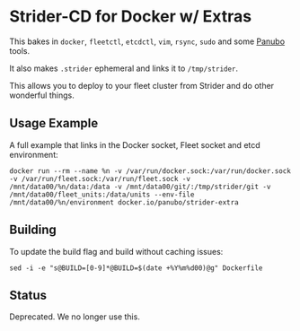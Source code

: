 # Strider-CD for Docker w/ Extras

This bakes in `docker`, `fleetctl`, `etcdctl`, `vim`, `rsync`, `sudo` and some [Panubo](https://panubo.io) tools.

It also makes `.strider` ephemeral and links it to `/tmp/strider`.

This allows you to deploy to your fleet cluster from Strider and do other wonderful things.

## Usage Example

A full example that links in the Docker socket, Fleet socket and etcd environment:

```
docker run --rm --name %n -v /var/run/docker.sock:/var/run/docker.sock -v /var/run/fleet.sock:/var/run/fleet.sock -v /mnt/data00/%n/data:/data -v /mnt/data00/git/:/tmp/strider/git -v /mnt/data00/fleet_units:/data/units --env-file /mnt/data00/%n/environment docker.io/panubo/strider-extra
```

## Building

To update the build flag and build without caching issues:

```
sed -i -e "s@BUILD=[0-9]*@BUILD=$(date +%Y%m%d00)@g" Dockerfile
```

## Status

Deprecated. We no longer use this.
